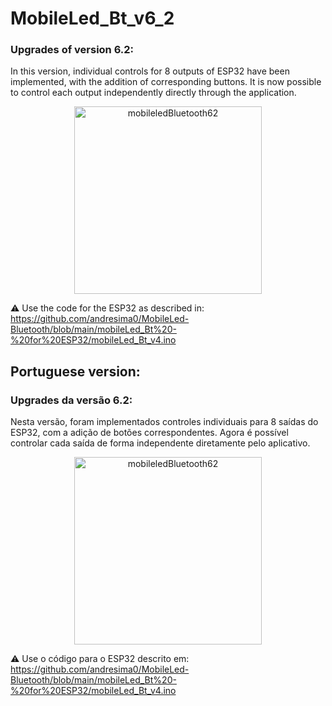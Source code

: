 # MobileLed_Bt_v6_2

### Upgrades of version 6.2:

In this version, individual controls for 8 outputs of ESP32 have been implemented, with the addition of corresponding buttons. It is now possible to control each output independently directly through the application.
  
<p align="center">
  <img src="https://github.com/andresima0/MobileLed-Bluetooth/assets/111400782/e1faf948-8ee2-41ed-84bc-258d6fe175a5"
    alt="mobileledBluetooth62" width="300">
</p>

:warning: Use the code for the ESP32 as described in: https://github.com/andresima0/MobileLed-Bluetooth/blob/main/mobileLed_Bt%20-%20for%20ESP32/mobileLed_Bt_v4.ino

## Portuguese version:

### Upgrades da versão 6.2:

Nesta versão, foram implementados controles individuais para 8 saídas do ESP32, com a adição de botões correspondentes. Agora é possível controlar cada saída de forma independente diretamente pelo aplicativo.

<p align="center">
  <img src="https://github.com/andresima0/MobileLed-Bluetooth/assets/111400782/e1faf948-8ee2-41ed-84bc-258d6fe175a5"
    alt="mobileledBluetooth62" width="300">
</p>

:warning:  Use o código para o ESP32 descrito em: https://github.com/andresima0/MobileLed-Bluetooth/blob/main/mobileLed_Bt%20-%20for%20ESP32/mobileLed_Bt_v4.ino
